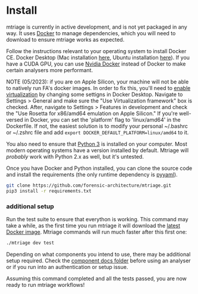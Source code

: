 # Install 

mtriage is currently in active development, and is not yet packaged in any way.
It uses [Docker](https://www.docker.com/products/docker-desktop) to manage
dependencies, which you will need to download to ensure mtriage works as
expected. 

Follow the instructions relevant to your operating system to install Docker CE.
Docker Desktop (Mac installation [here](https://docs.docker.com/v17.12/docker-for-mac/install/),
Ubuntu installation [here](https://docs.docker.com/v17.12/install/linux/docker-ce/ubuntu/)). 
If you have a CUDA GPU, you can use [Nvidia Docker](https://github.com/NVIDIA/nvidia-docker)
instead of Docker to make certain analysers more performant.

NOTE (05/2023): if you are on Apple Silicon, your machine will not be able to natively run FA's docker images. In order to fix this, you'll need to [enable virtualization](https://collabnix.com/warning-the-requested-images-platform-linux-amd64-does-not-match-the-detected-host-platform-linux-arm64-v8/) by changing some settigns in Docker Desktop. Navigate to Settings > General and make sure the "Use Virtualization framework" box is checked. After, navigate to Settings > Features in development and check the "Use Rosetta for x86/amd64 emulation on Apple Silicon." If you're well-versed in Docker, you can set the 'platform' flag to 'linux/amd64' in the Dockerfile. If not, the easiest solution is to modify your personal ~/.bashrc or ~/.zshrc file and add ``export DOCKER_DEFAULT_PLATFORM=linux/amd64`` to it. 

You also need to ensure that [Python 3](https://www.python.org/downloads/) is installed on your computer. Most modern operating systems have a version installed by default. Mtriage will _probably_ work with Python 2.x as well, but it's untested. 

Once you have Docker and Python installed, you can clone the source code and
install the requirements (the only runtime dependency is [pyyaml](https://pyyaml.org/)).

```bash
git clone https://github.com/forensic-architecture/mtriage.git
pip3 install -r requirements.txt
```

### additional setup
Run the test suite to ensure that everython is working. This command may take
a while, as the first time you run mtriage it will download the [latest Docker
image](https://hub.docker.com/r/forensicarchitecture/mtriage). Mtriage commands will run much faster after this first one:

```bash
./mtriage dev test
```

Depending on what components you intend to use, there may be additional setup
required. Check the [component docs folder](/docs/components) before using an 
analyser or if you run into an authentication or setup issue.

Assuming this command completed and all the tests passed, you are now ready to
run mtriage workflows! 
